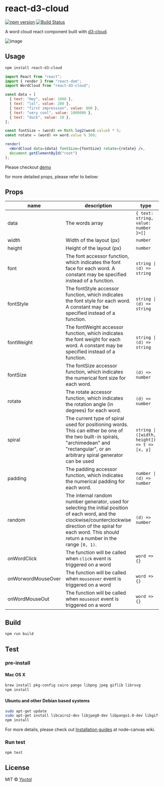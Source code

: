# react-d3-cloud

[![npm version](https://badge.fury.io/js/react-d3-cloud.svg)](https://badge.fury.io/js/react-d3-cloud)
[![Build Status](https://github.com/Yoctol/react-d3-cloud/workflows/CI/badge.svg?branch=master)](https://github.com/Yoctol/react-d3-cloud/actions?query=branch%3Amaster)

A word cloud react component built with [d3-cloud](https://github.com/jasondavies/d3-cloud).

![image](https://cloud.githubusercontent.com/assets/6868283/20619528/fa83334c-b32f-11e6-81dd-6fe4fa6c52d9.png)

## Usage

```sh
npm install react-d3-cloud
```

```jsx
import React from "react";
import { render } from "react-dom";
import WordCloud from "react-d3-cloud";

const data = [
  { text: "Hey", value: 1000 },
  { text: "lol", value: 200 },
  { text: "first impression", value: 800 },
  { text: "very cool", value: 1000000 },
  { text: "duck", value: 10 },
];

const fontSize = (word) => Math.log2(word.value) * 5;
const rotate = (word) => word.value % 360;

render(
  <WordCloud data={data} fontSize={fontSize} rotate={rotate} />,
  document.getElementById("root")
);
```

Please checkout [demo](https://yoctol.github.com/react-d3-cloud)

for more detailed props, please refer to below:

## Props

| name               | description                                                                                                                                                                                                              | type                                         | required | default                                  |
| ------------------ | ------------------------------------------------------------------------------------------------------------------------------------------------------------------------------------------------------------------------ | -------------------------------------------- | -------- | ---------------------------------------- |
| data               | The words array                                                                                                                                                                                                          | `{ text: string, value: number }>[]`         | ✓        |
| width              | Width of the layout (px)                                                                                                                                                                                                 | `number`                                     |          | `700`                                    |
| height             | Height of the layout (px)                                                                                                                                                                                                | `number`                                     |          | `600`                                    |
| font               | The font accessor function, which indicates the font face for each word. A constant may be specified instead of a function.                                                                                              | `string \| (d) => string`                    |          | `'serif'`                                  |
| fontStyle          | The fontStyle accessor function, which indicates the font style for each word. A constant may be specified instead of a function.                                                                                        | `string \| (d) => string`                    |          | `'normal'`                               |
| fontWeight         | The fontWeight accessor function, which indicates the font weight for each word. A constant may be specified instead of a function.                                                                                      | `string \| (d) => string`                    |          | `'normal'`                               |
| fontSize           | The fontSize accessor function, which indicates the numerical font size for each word.                                                                                                                                   | `(d) => number`                              |          | `(d) => Math.sqrt(d.value)`              |
| rotate             | The rotate accessor function, which indicates the rotation angle (in degrees) for each word.                                                                                                                             | `(d) => number`                              |          | `() => (~~(Math.random() * 6) - 3) * 30` |
| spiral             | The current type of spiral used for positioning words. This can either be one of the two built-in spirals, "archimedean" and "rectangular", or an arbitrary spiral generator can be used                                 | `string \| ([width, height]) => t => [x, y]` |          | `'archimedean'`                          |
| padding            | The padding accessor function, which indicates the numerical padding for each word.                                                                                                                                      | `number \| (d) => number`                    |          | `1`                                      |
| random             | The internal random number generator, used for selecting the initial position of each word, and the clockwise/counterclockwise direction of the spiral for each word. This should return a number in the range `[0, 1)`. | `(d) => number`                              |          | `Math.random`                            |
| onWordClick        | The function will be called when `click` event is triggered on a word                                                                                                                                                    | `word => {}`                                 |          | null                                     |
| onWorwordMouseOver | The function will be called when `mouseover` event is triggered on a word                                                                                                                                                | `word => {}`                                 |          | null                                     |
| onWordMouseOut     | The function will be called when `mouseout` event is triggered on a word                                                                                                                                                 | `word => {}`                                 |          | null                                     |

## Build

```sh
npm run build
```

## Test

### pre-install

#### Mac OS X

```sh
brew install pkg-config cairo pango libpng jpeg giflib librsvg
npm install
```

#### Ubuntu and other Debian based systems

```sh
sudo apt-get update
sudo apt-get install libcairo2-dev libjpeg8-dev libpango1.0-dev libgif-dev build-essential g++
npm install
```

For more details, please check out [Installation guides](https://github.com/Automattic/node-canvas/wiki) at node-canvas wiki.

### Run test

```sh
npm test
```

## License

MIT © [Yoctol](https://github.com/Yoctol/react-d3-cloud)
